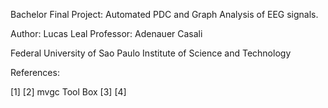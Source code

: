 Bachelor Final Project:
Automated PDC and Graph Analysis of EEG signals.

Author: Lucas Leal
Professor: Adenauer Casali

Federal University of Sao Paulo
Institute of Science and Technology


References:

[1] <paper Huang>
[2] mvgc Tool Box
[3] <trabalho Prof. Adenauer>
[4] <papers e livro Sporns>
